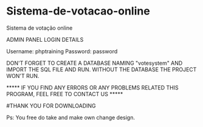 # Sistema-de-votacao-online
Sistema de votação online


ADMIN PANEL LOGIN DETAILS

Username: phptraining
Password: password

DON'T FORGET TO CREATE A DATABASE NAMING "votesystem" AND IMPORT THE SQL FILE AND RUN.
WITHOUT THE DATABASE THE PROJECT WON'T RUN.

***** IF YOU FIND ANY ERRORS OR ANY PROBLEMS RELATED THIS PROGRAM, FEEL FREE TO CONTACT US *****  

#THANK YOU FOR DOWNLOADING

Ps: You free do take and make own change design.